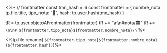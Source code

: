 
<%*
// frontmatter
const tmn_hash = 6
const frontmatter = {
    nombre_nota: tp.file.title,
    tipo_nota: "🔌",
    hash: tp.user.hash(tmn_hash)
}

tR = tp.user.objetoAFrontmatter(frontmatter)
tR += "\n\n#nota/🏛️"
tR += `\n\n# ${frontmatter.tipo_nota}${frontmatter.nombre_nota}\n`
%>



<%tp.file.rename( `${frontmatter.tipo_nota}${frontmatter.nombre_nota} (${frontmatter.hash})`)%>